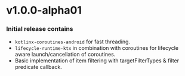 # v1.0.0-alpha01

### Initial release contains
* `kotlinx-coroutines-android` for fast threading.
* `lifecycle-runtime-ktx` in combination with coroutines for lifecycle aware launch/cancellation of coroutines.
* Basic implementation of item filtering with targetFilterTypes & filter predicate callback.